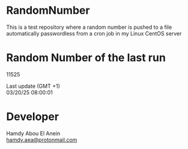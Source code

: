 # RandomNumber    
This is a test repository where a random number is pushed to a file automatically passwordless from a cron job in my Linux CentOS server    
# Random Number of the last run   
11525
      
Last update (GMT +1)    
03/20/25 08:00:01
# Developer    
Hamdy Abou El Anein   
hamdy.aea@protonmail.com
